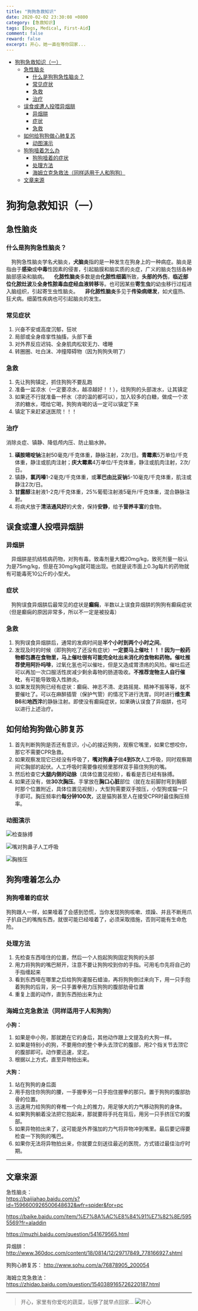 ```yaml
---
title: "狗狗急救知识"
date: 2020-02-02 23:30:08 +0800
category: [急救知识]
tags: [Dogs, Medical, First-Aid]
comment: false
reward: false
excerpt: 开心，她一直在等你回家...
---
```


* [狗狗急救知识（一）](#%E7%8B%97%E7%8B%97%E6%80%A5%E6%95%91%E7%9F%A5%E8%AF%86%E4%B8%80)
  * [急性脑炎](#%E6%80%A5%E6%80%A7%E8%84%91%E7%82%8E)
    * [什么是狗狗急性脑炎？](#%E4%BB%80%E4%B9%88%E6%98%AF%E7%8B%97%E7%8B%97%E6%80%A5%E6%80%A7%E8%84%91%E7%82%8E)
    * [常见症状](#%E5%B8%B8%E8%A7%81%E7%97%87%E7%8A%B6)
    * [急救](#%E6%80%A5%E6%95%91)
    * [治疗](#%E6%B2%BB%E7%96%97)
  * [误食或遭人投喂异烟肼](#%E8%AF%AF%E9%A3%9F%E6%88%96%E9%81%AD%E4%BA%BA%E6%8A%95%E5%96%82%E5%BC%82%E7%83%9F%E8%82%BC)
    * [异烟肼](#%E5%BC%82%E7%83%9F%E8%82%BC)
    * [症状](#%E7%97%87%E7%8A%B6)
    * [急救](#%E6%80%A5%E6%95%91-1)
  * [如何给狗狗做心肺复苏](#%E5%A6%82%E4%BD%95%E7%BB%99%E7%8B%97%E7%8B%97%E5%81%9A%E5%BF%83%E8%82%BA%E5%A4%8D%E8%8B%8F)
    * [动图演示](#%E5%8A%A8%E5%9B%BE%E6%BC%94%E7%A4%BA)
  * [狗狗噎着怎么办](#%E7%8B%97%E7%8B%97%E5%99%8E%E7%9D%80%E6%80%8E%E4%B9%88%E5%8A%9E)
    * [狗狗噎着的症状](#%E7%8B%97%E7%8B%97%E5%99%8E%E7%9D%80%E7%9A%84%E7%97%87%E7%8A%B6)
    * [处理方法](#%E5%A4%84%E7%90%86%E6%96%B9%E6%B3%95)
    * [海姆立克急救法（同样适用于人和狗狗）](#%E6%B5%B7%E5%A7%86%E7%AB%8B%E5%85%8B%E6%80%A5%E6%95%91%E6%B3%95%E5%90%8C%E6%A0%B7%E9%80%82%E7%94%A8%E4%BA%8E%E4%BA%BA%E5%92%8C%E7%8B%97%E7%8B%97)
  * [文章来源](#%E6%96%87%E7%AB%A0%E6%9D%A5%E6%BA%90)


# 狗狗急救知识（一）
## 急性脑炎
### 什么是狗狗急性脑炎？
&emsp;狗狗急性脑炎学名犬脑炎，**犬脑炎**指的是一种发生在狗身上的一种病症。脑炎是指由于**感染**或**中毒**性因素的侵害，引起脑膜和脑实质的炎症，广义的脑炎包括各种脑部感染和脑病。
&emsp;**化脓性脑炎**多数是由**化脓性细菌**所致，**头部的外伤**，**临近部位化脓灶波**及**全身性脓毒血症经血液转移**等。也可因某些**寄生虫**的幼虫移行过程进入脑组织，引起寄生虫性脑炎。
&emsp;**非化脓性脑炎**多见于**传染病继发**，如犬瘟热、狂犬病。细菌性疾病也可引起脑炎的发生。

### 常见症状
1. 兴奋不安或高度沉郁，狂吠
2. 局部或全身痉挛性抽搐，头部下垂
3. 对外界反应迟钝、全身肌肉松软无力、嗜睡
4. 转圈圈、吐白沫、冲撞障碍物（因为狗狗失明了）

### 急救
1. 先让狗狗镇定，抓住狗狗不要乱跑
2. 准备一盆凉水（一定要凉水，越凉越好！！），往狗狗的头部泼水，让其镇定
3. 如果还不行就准备一杯水（凉的温的都可以），加入较多的白糖，做成一个浓浓的糖水，喂给它喝，狗狗肯喝的话一定可以镇定下来
4. 镇定下来赶紧送医院！！！

### 治疗
消除炎症、镇静、降低颅内压、防止脑水肿。
1. **磺胺嘧啶钠**注射50毫克/千克体重，静脉注射，2次/日。**青霉素**5万单位/千克体重，静注或肌肉注射；**庆大霉素**4万单位/千克体重，静注或肌肉注射，2次/日。
2. 镇静，**氯丙嗪**1-2毫克/千克体重，或**苯巴由比妥钠**5-10毫克/千克体重，肌注或静注2次/日。
3. **甘露醇**注射液1-2克/千克体重，25%葡萄注射液5毫升/千克体重，混合静脉注射。
4. 将病犬放于**清洁通风好**的犬舍，保持**安静**，给予**营养丰富**的食物。

## 误食或遭人投喂异烟肼
### 异烟肼
&emsp;异烟肼是抗结核病药物，对狗有毒。致毒剂量大概20mg/kg，致死剂量一般认为是75mg/kg，但是在30mg/kg就可能出现。也就是说市面上0.3g每片的药物就有可能毒死10公斤的小型犬。

### 症状
&emsp;狗狗误食异烟肼后最常见的症状是**癫痫**，半数以上误食异烟肼的狗狗有癫痫症状（但是癫痫的原因非常多，所以不一定是被投毒）

### 急救
1. 狗狗误食异烟肼后，通常的发病时间是**半个小时到两个小时之间**。
2. 发现及时的时候（即狗狗吃了还没有症状）**一定要马上催吐！！！**因为一般药物都包裹在食物里，马上催吐很有可能完全吐出未消化的食物和药物。催吐推荐使用**阿扑吗啡**，过氧化氢也可以催吐，但是又造成胃溃疡的风险。催吐后还可以再加一次口服活性炭减少剩余毒物的肠道吸收。**不推荐宠物主人自行催吐**，有可能导致吸入性肺炎。
2. 如果发现狗狗已经有症状：癫痫、神志不清、走路摇晃、精神不振等等，就不要催吐了。可以在麻醉插管（保护气管）的情况下进行洗胃。同时进行**维生素B6**和**地西泮**的静脉注射。即使没有癫痫症状，如果确认误食了异烟肼，也可以进行上述治疗。

## 如何给狗狗做心肺复苏
1. 首先判断狗狗是否还有意识，小心的接近狗狗，观察它嘴里，如果它想咬你，那它不需要CPR急救。
2. 如果观察发现它已经没有呼吸了，**嘴对狗鼻子**做**4到5次**人工呼吸，同时观察期间它胸部的起伏。人工呼吸时需要像视频里那样双手箍住狗狗的嘴。
3. 然后检查它**大腿内侧的动脉**（具体位置见视频），看看是否已经有脉搏。
4. 如果还没有，做**30次胸压**。手掌放在**胸口心脏**部位（就在左前脚肘弯到胸部时那个位置附近，具体位置见视频），大型狗需要双手按压，小型狗或猫一只手即可。胸压频率约**每分钟100次**，这是猫狗甚至人在接受CPR时最佳胸压频率。

### 动图演示
![检查脉搏](http://img.mp.itc.cn/upload/20160524/01234592e4d440c38ac284dbcd1c6c6f_th.jpg)  

![嘴对狗鼻子人工呼吸](http://img.mp.itc.cn/upload/20160524/e8448aa0284b4c7e8cf15f4c51cf6e14_th.jpg)

![胸按压](http://img.mp.itc.cn/upload/20160524/415ffbe1316b435c970cfdc7ed35b99f_th.jpg)

## 狗狗噎着怎么办

### 狗狗噎着的症状
狗狗跟人一样，如果噎着了会感到恐慌，当你发现狗狗咳嗽、烦躁、并且不断用爪子扒自己的嘴掏东西，就很可能已经噎着了，必须采取措施，否则可能有生命危险。  
### 处理方法
1. 先检查东西噎住的位置，然后一个人抱起狗狗固定狗狗的头部
2. 用力将狗狗的嘴巴掰开，注意不要让狗狗咬到你的手指。可用毛巾先将自己的手指缠起来
3. 看到东西噎在哪里之后给狗狗灌服石蜡油，再将狗狗倒过来向下，用一只手抱着狗狗的后背，另一只手置拳用力压狗狗的腹部肋骨位置
4. 重复上面的动作，直到东西拍出来为止

### 海姆立克急救法（同样适用于人和狗狗）
**小狗：**  
1. 如果是中小狗，那就跪在它的身后，其他动作跟上文提及的大狗一样。
2. 如果是特别小的狗，不要用你的整个拳头去顶它的腹部，用2个指关节去顶它的腹部即可。动作要迅速，坚定。
3. 根据以上方式，直至异物拍出来。  

**大狗：**  
1. 站在狗狗的身后面
2. 用手抱住你狗狗的腰，一手握拳另一只手抱住握拳的那只。置于狗狗的腹部肋骨的位置。
3. 迅速用力给狗狗的脊椎一个向上的推力，用足够大的力气移动狗狗的身体。
4. 如果狗狗躺着没法把它抱起来，那就要将手托在背后，用另一只手挤压它的腹部。
5. 如果异物拍出来了，这可能是外界强加的力气将异物冲到嘴里。最后要记得要检查一下狗狗的嘴巴。
6. 如果你无法将异物拍出来，你就要立刻送往最近的医院，方式错过最佳治疗时期。

---
## 文章来源
急性脑炎：  
<https://baijiahao.baidu.com/s?id=1596600926500648632&wfr=spider&for=pc>  

<https://baike.baidu.com/item/%E7%8A%AC%E8%84%91%E7%82%8E/5955569?fr=aladdin>  

<https://muzhi.baidu.com/question/541679565.html>

异烟肼：  
<http://www.360doc.com/content/18/0814/12/29717849_778166927.shtml>  

狗狗心肺复苏：
<http://www.sohu.com/a/76878905_200054>  

海姆立克急救法：
<https://zhidao.baidu.com/question/1540389165726220187.html>

---
>开心，家里有你爱吃的蔬菜，玩够了就早点回家...
![开心](https://github-blog-1301192342.cos.ap-shenzhen-fsi.myqcloud.com/Github%20Blog/%E7%8B%97%E7%8B%97%E6%80%A5%E6%95%91%E7%9F%A5%E8%AF%86/%E5%BC%80%E5%BF%83.jpg)